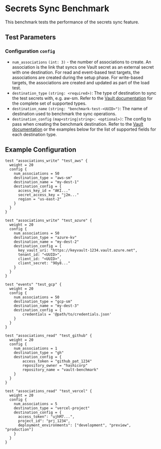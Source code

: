# Secrets Sync Benchmark

This benchmark tests the performance of the secrets sync feature. 

## Test Parameters

### Configuration `config`

- `num_associations` `(int: 3)` - the number of associations to create. An association is the link that syncs one Vault 
secret as an external secret with one destination. For read and event-based test targets, the associations are created
during the setup phase. For write-based targets, the associations are created and updated as part of the load test.
- `destination_type` `(string: <required>)`:  The type of destination to sync the test secrets with, e.g. aw-sm. Refer to
the [Vault documentation](https://developer.hashicorp.com/vault/docs/sync) for the complete set of supported types.
- `destination_name` `(string: "benchmark-test-<UUID>")`:  The name of destination used to benchmark the sync operations.
- `destination_config` `(map<string|string>: <optional>)`:  The config to pass when creating the benchmark destination.
Refer to the [Vault documentation](https://developer.hashicorp.com/vault/docs/sync) or the examples below for the list 
of supported fields for each destination type.

## Example Configuration

```hcl
test "associations_write" "test_aws" {
  weight = 20
  config {
    num_associations = 50
    destination_type = "aws-sm"
    destination_name = "my-dest-1"
    destination_config = {
      access_key_id = "AKI..."
      secret_access_key = "j2m..."
      region = "us-east-2"
    }
  }
}

test "associations_write" "test_azure" {
  weight = 20
  config {
    num_associations = 50
    destination_type = "azure-kv"
    destination_name = "my-dest-2"
    destination_config = {
      key_vault_uri: "https://keyvault-1234.vault.azure.net",
      tenant_id: "<UUID>",
      client_id: "<UUID>",
      client_secret: "9Oy8..."
    }
  }
}

test "events" "test_gcp" {
  weight = 20
  config {
    num_associations = 50
    destination_type = "gcp-sm"
    destination_name = "my-dest-3"
    destination_config = {
        credentials = '@path/to/credentials.json'
    }
  }
}

test "associations_read" "test_github" {
  weight = 20
  config {
    num_associations = 1
    destination_type = "gh"
    destination_config = {
        access_token = "github_pat_1234"
        repository_owner = "hashicorp"
        repository_name = "vault-benchmark"
    }
  }
}

test "associations_read" "test_vercel" {
  weight = 20
  config {
    num_associations = 5
    destination_type = "vercel-project"
    destination_config = {
      access_token": "ujhM7...",
      project_id": "prj_1234",
      deployment_environments": ["development", "preview", "production"]
    }
  }
}
```
